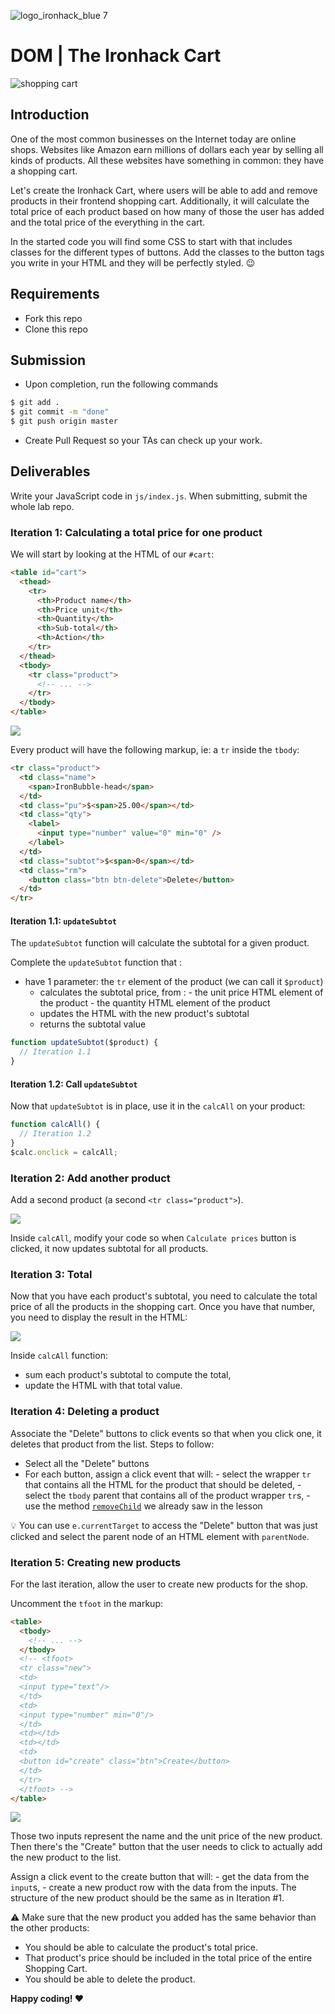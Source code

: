 ![logo_ironhack_blue 7](https://user-images.githubusercontent.com/23629340/40541063-a07a0a8a-601a-11e8-91b5-2f13e4e6b441.png)

# DOM | The Ironhack Cart

![shopping cart](https://i.imgur.com/s2Qxc9Z.jpg)

## Introduction

One of the most common businesses on the Internet today are online shops. Websites like Amazon earn millions of dollars each year by selling all kinds of products. All these websites have something in common: they have a shopping cart.

Let's create the Ironhack Cart, where users will be able to add and remove products in their frontend shopping cart. Additionally, it will calculate the total price of each product based on how many of those the user has added and the total price of the everything in the cart.

In the started code you will find some CSS to start with that includes classes for the different types of buttons. Add the classes to the button tags you write in your HTML and they will be perfectly styled. 😉

## Requirements

- Fork this repo
- Clone this repo

## Submission

- Upon completion, run the following commands

```bash
$ git add .
$ git commit -m "done"
$ git push origin master
```

- Create Pull Request so your TAs can check up your work.

## Deliverables

Write your JavaScript code in `js/index.js`. When submitting, submit the whole lab repo.

### Iteration 1: Calculating a total price for one product

We will start by looking at the HTML of our `#cart`:

```html
<table id="cart">
  <thead>
    <tr>
      <th>Product name</th>
      <th>Price unit</th>
      <th>Quantity</th>
      <th>Sub-total</th>
      <th>Action</th>
    </tr>
  </thead>
  <tbody>
    <tr class="product">
      <!-- ... -->
    </tr>
  </tbody>
</table>
```

![](https://i.imgur.com/ZXjbkVG.png)

Every product will have the following markup, ie: a `tr` inside the `tbody`:

```html
<tr class="product">
  <td class="name">
    <span>IronBubble-head</span>
  </td>
  <td class="pu">$<span>25.00</span></td>
  <td class="qty">
    <label>
      <input type="number" value="0" min="0" />
    </label>
  </td>
  <td class="subtot">$<span>0</span></td>
  <td class="rm">
    <button class="btn btn-delete">Delete</button>
  </td>
</tr>
```

#### Iteration 1.1: `updateSubtot`

The `updateSubtot` function will calculate the subtotal for a given product.

Complete the `updateSubtot` function that :

- have 1 parameter: the `tr` element of the product (we can call it `$product`)
  - calculates the subtotal price, from : - the unit price HTML element of the product - the quantity HTML element of the product
  - updates the HTML with the new product's subtotal
  - returns the subtotal value

```js
function updateSubtot($product) {
  // Iteration 1.1
}
```

#### Iteration 1.2: Call `updateSubtot`

Now that `updateSubtot` is in place, use it in the `calcAll` on your product:

```js
function calcAll() {
  // Iteration 1.2
}
$calc.onclick = calcAll;
```

### Iteration 2: Add another product

Add a second product (a second `<tr class="product">`).

![](https://i.imgur.com/cbkHzZC.png)

Inside `calcAll`, modify your code so when `Calculate prices` button is clicked, it now updates subtotal for all products.

### Iteration 3: Total

Now that you have each product's subtotal, you need to calculate the total price of all the products in the shopping cart. Once you have that number, you need to display the result in the HTML:

![](https://i.imgur.com/dJGyeK1.png)

Inside `calcAll` function:

- sum each product's subtotal to compute the total,
- update the HTML with that total value.

### Iteration 4: Deleting a product

Associate the "Delete" buttons to click events so that when you click one, it deletes that product from the list. Steps to follow:

- Select all the "Delete" buttons
- For each button, assign a click event that will: - select the wrapper `tr` that contains all the HTML for the product that should be deleted, - select the `tbody` parent that contains all of the product wrapper `tr`s, - use the method [`removeChild`](https://developer.mozilla.org/en-US/docs/Web/API/Node/removeChild) we already saw in the lesson

:bulb: You can use `e.currentTarget` to access the "Delete" button that was just clicked and select the parent node of an HTML element with `parentNode`.

### Iteration 5: Creating new products

For the last iteration, allow the user to create new products for the shop.

Uncomment the `tfoot` in the markup:

```html
<table>
  <tbody>
    <!-- ... -->
  </tbody>
  <!-- <tfoot>
  <tr class="new">
  <td>
  <input type="text"/>
  </td>
  <td>
  <input type="number" min="0"/>
  </td>
  <td></td>
  <td></td>
  <td>
  <button id="create" class="btn">Create</button>
  </td>
  </tr>
  </tfoot> -->
</table>
```

![](https://i.imgur.com/hFKb7Fa.png)

Those two inputs represent the name and the unit price of the new product. Then there's the "Create" button that the user needs to click to actually add the new product to the list.

Assign a click event to the create button that will: - get the data from the `input`s, - create a new product row with the data from the inputs. The structure of the new product should be the same as in Iteration #1.

:warning: Make sure that the new product you added has the same behavior than the other products:

- You should be able to calculate the product's total price.
- That product's price should be included in the total price of the entire Shopping Cart.
- You should be able to delete the product.

**Happy coding! :heart:**
